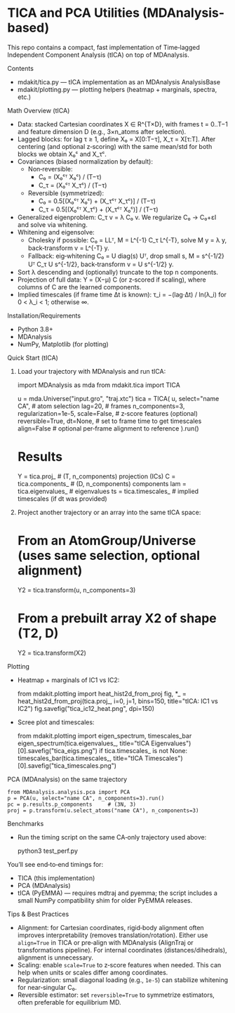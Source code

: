 TICA and PCA Utilities (MDAnalysis-based)
=========================================

This repo contains a compact, fast implementation of Time‑lagged Independent Component Analysis (tICA) on top of MDAnalysis.

Contents
- mdakit/tica.py — tICA implementation as an MDAnalysis AnalysisBase
- mdakit/plotting.py — plotting helpers (heatmap + marginals, spectra, etc.)


Math Overview (tICA)
- Data: stacked Cartesian coordinates X ∈ R^{T×D}, with frames t = 0..T−1 and feature dimension D (e.g., 3×n_atoms after selection).
- Lagged blocks: for lag τ ≥ 1, define X₀ = X[0:T−τ], X_τ = X[τ:T]. After centering (and optional z‑scoring) with the same mean/std for both blocks we obtain X₀ᶜ and X_τᶜ.
- Covariances (biased normalization by default):
  - Non‑reversible:
    - C₀ = (X₀ᶜᵀ X₀ᶜ) / (T−τ)
    - C_τ = (X₀ᶜᵀ X_τᶜ) / (T−τ)
  - Reversible (symmetrized):
    - C₀ = 0.5[(X₀ᶜᵀ X₀ᶜ) + (X_τᶜᵀ X_τᶜ)] / (T−τ)
    - C_τ = 0.5[(X₀ᶜᵀ X_τᶜ) + (X_τᶜᵀ X₀ᶜ)] / (T−τ)
- Generalized eigenproblem: C_τ v = λ C₀ v. We regularize C₀ → C₀+εI and solve via whitening.
- Whitening and eigensolve:
  - Cholesky if possible: C₀ = LLᵀ, M = L^{-1} C_τ L^{-T}, solve M y = λ y, back‑transform v = L^{-T} y.
  - Fallback: eig‑whitening C₀ = U diag(s) Uᵀ, drop small s, M = s^{-1/2} Uᵀ C_τ U s^{-1/2}, back‑transform v = U s^{-1/2} y.
- Sort λ descending and (optionally) truncate to the top n components.
- Projection of full data: Y = (X−μ) C (or z‑scored if scaling), where columns of C are the learned components.
- Implied timescales (if frame time Δt is known): τ_i = −(lag·Δt) / ln(λ_i) for 0 < λ_i < 1; otherwise ∞.


Installation/Requirements
- Python 3.8+
- MDAnalysis
- NumPy, Matplotlib (for plotting)

Quick Start (tICA)
1) Load your trajectory with MDAnalysis and run tICA:

    import MDAnalysis as mda
    from mdakit.tica import TICA

    u = mda.Universe("input.gro", "traj.xtc")
    tica = TICA(
        u,
        select="name CA",   # atom selection
        lag=20,              # frames
        n_components=3,
        regularization=1e-5,
        scale=False,         # z‑score features (optional)
        reversible=True,
        dt=None,             # set to frame time to get timescales
        align=False          # optional per‑frame alignment to reference
    ).run()

    # Results
    Y = tica.proj_            # (T, n_components) projection (ICs)
    C = tica.components_      # (D, n_components) components
    lam = tica.eigenvalues_   # eigenvalues
    ts = tica.timescales_     # implied timescales (if dt was provided)

2) Project another trajectory or an array into the same tICA space:

    # From an AtomGroup/Universe (uses same selection, optional alignment)
    Y2 = tica.transform(u, n_components=3)

    # From a prebuilt array X2 of shape (T2, D)
    Y2 = tica.transform(X2)

Plotting
- Heatmap + marginals of IC1 vs IC2:

    from mdakit.plotting import heat_hist2d_from_proj
    fig, *_ = heat_hist2d_from_proj(tica.proj_, i=0, j=1, bins=150, title="tICA: IC1 vs IC2")
    fig.savefig("tica_ic12_heat.png", dpi=150)

- Scree plot and timescales:

    from mdakit.plotting import eigen_spectrum, timescales_bar
    eigen_spectrum(tica.eigenvalues_, title="tICA Eigenvalues")[0].savefig("tica_eigs.png")
    if tica.timescales_ is not None:
        timescales_bar(tica.timescales_, title="tICA Timescales")[0].savefig("tica_timescales.png")

PCA (MDAnalysis) on the same trajectory

    from MDAnalysis.analysis.pca import PCA
    p = PCA(u, select="name CA", n_components=3).run()
    pc = p.results.p_components     # (3N, 3)
    proj = p.transform(u.select_atoms("name CA"), n_components=3)

Benchmarks
- Run the timing script on the same CA‑only trajectory used above:

    python3 test_perf.py

You’ll see end‑to‑end timings for:
- TICA (this implementation)
- PCA (MDAnalysis)
- tICA (PyEMMA) — requires mdtraj and pyemma; the script includes a small NumPy compatibility shim for older PyEMMA releases.

Tips & Best Practices
- Alignment: for Cartesian coordinates, rigid‑body alignment often improves interpretability (removes translation/rotation). Either use `align=True` in TICA or pre‑align with MDAnalysis (AlignTraj or transformations pipeline). For internal coordinates (distances/dihedrals), alignment is unnecessary.
- Scaling: enable `scale=True` to z‑score features when needed. This can help when units or scales differ among coordinates.
- Regularization: small diagonal loading (e.g., `1e-5`) can stabilize whitening for near‑singular C₀.
- Reversible estimator: set `reversible=True` to symmetrize estimators, often preferable for equilibrium MD.

